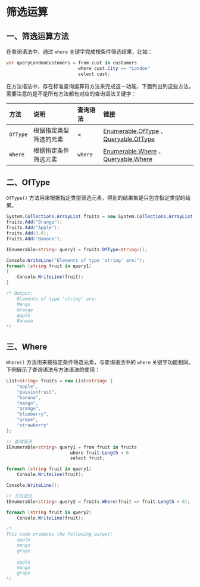 # 筛选运算

## 一、筛选运算方法

在查询语法中，通过 `where` 关键字完成按条件筛选结果，比如：

```csharp
var queryLondonCustomers = from cust in customers
                           where cust.City == "London"
                           select cust;
```

在方法语法中，存在标准查询运算符方法来完成这一功能，下面列出列这些方法，需要注意的是不是所有方法都有对应的查询语法关键字：

| 方法     | 说明                   | 查询语法 | 链接                                                                                                                                                                                            |
|:-------- |:---------------------- |:-------- |:----------------------------------------------------------------------------------------------------------------------------------------------------------------------------------------------- |
| `OfType` | 根据指定类型筛选的元素 | ×        | [Enumerable.OfType](https://learn.microsoft.com/zh-cn/dotnet/api/system.linq.enumerable.oftype) 、[Queryable.OfType](https://learn.microsoft.com/zh-cn/dotnet/api/system.linq.queryable.oftype) |
| `Where`  | 根据指定条件筛选元素   | `where`  | [Enumerable.Where](https://learn.microsoft.com/zh-cn/dotnet/api/system.linq.enumerable.where) 、[Queryable.Where](https://learn.microsoft.com/zh-cn/dotnet/api/system.linq.queryable.where)                                                                                                                                                                                                |


## 二、OfType

`OfType()` 方法用来根据指定类型筛选元素，得到的结果集是只包含指定类型的结果。

```csharp  hl_lines="7"
System.Collections.ArrayList fruits = new System.Collections.ArrayList(5); fruits.Add("Mango"); 
fruits.Add("Orange"); 
fruits.Add("Apple"); 
fruits.Add(3.0); 
fruits.Add("Banana");

IEnumerable<string> query1 = fruits.OfType<string>();

Console.WriteLine("Elements of type 'string' are:"); 
foreach (string fruit in query1) 
{
	Console.WriteLine(fruit); 
}

/* Output:
	Elements of type 'string' are:
	Mango
	Orange
	Apple
	Banana
*/
```

## 三、Where

`Where()` 方法用来按指定条件筛选元素，与查询语法中的 `where` 关键字功能相同。下例展示了查询语法与方法语法的使用：

```csharp  hl_lines="23"
List<string> fruits = new List<string> { 
	"apple", 
	"passionfruit", 
	"banana", 
	"mango",
	"orange", 
	"blueberry", 
	"grape", 
	"strawberry" 
};

// 查询语法
IEnumerable<string> query1 = from fruit in fruits
						where fruit.Length < 6 
						select fruit;

foreach (string fruit in query1)
	Console.WriteLine(fruit);

Console.WriteLine();

// 方法语法
IEnumerable<string> query2 = fruits.Where(fruit => fruit.Length < 6);

foreach (string fruit in query2)
    Console.WriteLine(fruit);

/*
This code produces the following output:
	apple
	mango
	grape
	
	apple
	mango
	grape
*/
```